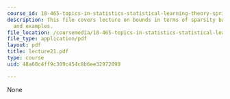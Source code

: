 ```yaml
---
course_id: 18-465-topics-in-statistics-statistical-learning-theory-spring-2007
description: This file covers lecture on bounds in terms of sparsity based on theorem
  and examples.
file_location: /coursemedia/18-465-topics-in-statistics-statistical-learning-theory-spring-2007/48a60c4ff9c309c454c8b6ee32972090_lecture21.pdf
file_type: application/pdf
layout: pdf
title: lecture21.pdf
type: course
uid: 48a60c4ff9c309c454c8b6ee32972090

---
```

None